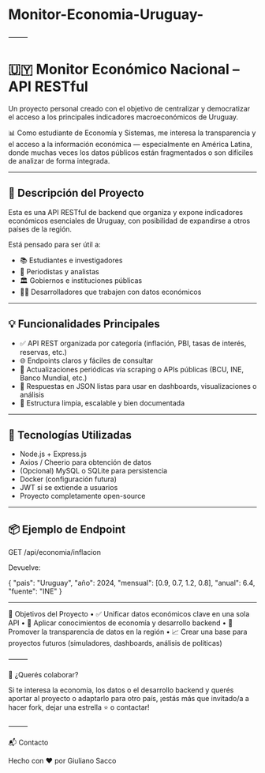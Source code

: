 # Monitor-Economia-Uruguay-

⸻
# 🇺🇾 Monitor Económico Nacional – API RESTful

Un proyecto personal creado con el objetivo de centralizar y democratizar el acceso a los principales indicadores macroeconómicos de Uruguay.

📊 Como estudiante de Economía y Sistemas, me interesa la transparencia y el acceso a la información económica — especialmente en América Latina, donde muchas veces los datos públicos están fragmentados o son difíciles de analizar de forma integrada.

---

## 📌 Descripción del Proyecto

Esta es una API RESTful de backend que organiza y expone indicadores económicos esenciales de Uruguay, con posibilidad de expandirse a otros países de la región.

Está pensado para ser útil a:
- 📚 Estudiantes e investigadores
- 📰 Periodistas y analistas
- 🏛️ Gobiernos e instituciones públicas
- 🧑‍💻 Desarrolladores que trabajen con datos económicos

---

## 💡 Funcionalidades Principales

- ✅ API REST organizada por categoría (inflación, PBI, tasas de interés, reservas, etc.)
- 🌐 Endpoints claros y fáciles de consultar
- 🔄 Actualizaciones periódicas vía scraping o APIs públicas (BCU, INE, Banco Mundial, etc.)
- 📁 Respuestas en JSON listas para usar en dashboards, visualizaciones o análisis
- 🧪 Estructura limpia, escalable y bien documentada

---

## 🔧 Tecnologías Utilizadas

- Node.js + Express.js
- Axios / Cheerio para obtención de datos
- (Opcional) MySQL o SQLite para persistencia
- Docker (configuración futura)
- JWT si se extiende a usuarios
- Proyecto completamente open-source

---

## 📦 Ejemplo de Endpoint


GET /api/economia/inflacion

Devuelve:

{
  "pais": "Uruguay",
  "año": 2024,
  "mensual": [0.9, 0.7, 1.2, 0.8],
  "anual": 6.4,
  "fuente": "INE"
}

------


🚀 Objetivos del Proyecto
	•	✅ Unificar datos económicos clave en una sola API
	•	🧠 Aplicar conocimientos de economía y desarrollo backend
	•	📣 Promover la transparencia de datos en la región
	•	📈 Crear una base para proyectos futuros (simuladores, dashboards, análisis de políticas)

⸻

🤝 ¿Querés colaborar?

Si te interesa la economía, los datos o el desarrollo backend y querés aportar al proyecto o adaptarlo para otro país, ¡estás más que invitado/a a hacer fork, dejar una estrella ⭐ o contactar!

⸻

📬 Contacto

Hecho con ❤️ por Giuliano Sacco



